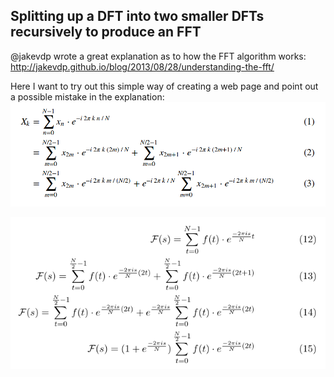 ## Splitting up a DFT into two smaller DFTs recursively to produce an FFT

@jakevdp wrote a great explanation as to how the FFT algorithm works: http://jakevdp.github.io/blog/2013/08/28/understanding-the-fft/

Here I want to try out this simple way of creating a web page and point out a possible mistake in the explanation:
![Image](image.png)

![Image](picture2.png)

